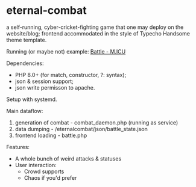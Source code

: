 # eternal-combat
a self-running, cyber-cricket-fighting game that one may deploy on the website/blog; frontend accommodated in the style of Typecho Handsome theme template.

Running (or maybe not) example: [Battle - M.ICU](https://melokeo.icu/Battle)

Dependencies:
- PHP 8.0+ (for match, constructor, ?: syntax);
- json & session support;
- json write permisson to apache.

Setup with systemd.

Main dataflow:
1. generation of combat - combat_daemon.php (running as service)
1. data dumping - /eternalcombat/json/battle_state.json
1. frontend loading - battle.php

Features:

- A whole bunch of weird attacks & statuses
- User interaction:
  - Crowd supports
  - Chaos if you'd prefer
